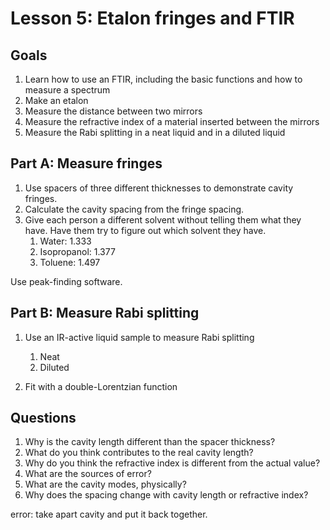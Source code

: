 # Lesson 5: Etalon fringes and FTIR

## Goals

1. Learn how to use an FTIR, including the basic functions and how to measure a spectrum
2. Make an etalon
3. Measure the distance between two mirrors
4. Measure the refractive index of a material inserted between the mirrors
5. Measure the Rabi splitting in a neat liquid and in a diluted liquid


## Part A: Measure fringes

1. Use spacers of three different thicknesses to demonstrate cavity fringes.
2. Calculate the cavity spacing from the fringe spacing.
3. Give each person a different solvent without telling them what they have. Have them try to figure out which solvent they have.
    1. Water: 1.333
    2. Isopropanol: 1.377
    3. Toluene: 1.497

Use peak-finding software.


## Part B: Measure Rabi splitting

1. Use an IR-active liquid sample to measure Rabi splitting
    1. Neat
    2. Diluted

2. Fit with a double-Lorentzian function


## Questions

1. Why is the cavity length different than the spacer thickness?
2. What do you think contributes to the real cavity length?
3. Why do you think the refractive index is different from the actual value?
4. What are the sources of error?
5. What are the cavity modes, physically?
6. Why does the spacing change with cavity length or refractive index?

error: take apart cavity and put it back together.